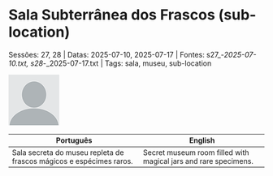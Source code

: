 
# Sala Subterrânea dos Frascos (sub-location)

Sessões: 27, 28 | Datas: 2025-07-10, 2025-07-17 | Fontes: s27_-_2025-07-10.txt, s28_-_2025-07-17.txt | Tags: sala, museu, sub-location

![Sala Subterrânea dos Frascos](blank.png)

| Português | English |
|-----------|---------|
| Sala secreta do museu repleta de frascos mágicos e espécimes raros. | Secret museum room filled with magical jars and rare specimens. |




















